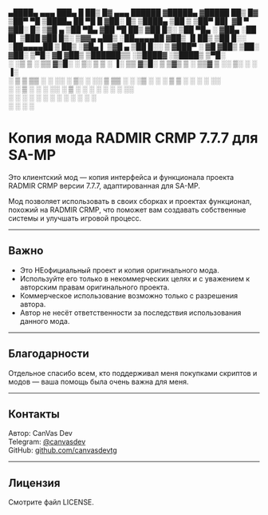  ▄████▄      ▄▄▄          ███▄    █     ██▒   █▓    ▄▄▄           ██████       ▓█████▄    ▓█████     ██▒   █▓
▒██▀ ▀█     ▒████▄        ██ ▀█   █    ▓██░   █▒   ▒████▄       ▒██    ▒       ▒██▀ ██▌   ▓█   ▀    ▓██░   █▒
▒▓█    ▄    ▒██  ▀█▄     ▓██  ▀█ ██▒    ▓██  █▒░   ▒██  ▀█▄     ░ ▓██▄         ░██   █▌   ▒███       ▓██  █▒░
▒▓▓▄ ▄██▒   ░██▄▄▄▄██    ▓██▒  ▐▌██▒     ▒██ █░░   ░██▄▄▄▄██      ▒   ██▒      ░▓█▄   ▌   ▒▓█  ▄      ▒██ █░░
▒ ▓███▀ ░    ▓█   ▓██▒   ▒██░   ▓██░      ▒▀█░      ▓█   ▓██▒   ▒██████▒▒      ░▒████▓    ░▒████▒      ▒▀█░  
░ ░▒ ▒  ░    ▒▒   ▓▒█░   ░ ▒░   ▒ ▒       ░ ▐░      ▒▒   ▓▒█░   ▒ ▒▓▒ ▒ ░       ▒▒▓  ▒    ░░ ▒░ ░      ░ ▐░  
  ░  ▒        ▒   ▒▒ ░   ░ ░░   ░ ▒░      ░ ░░       ▒   ▒▒ ░   ░ ░▒  ░ ░       ░ ▒  ▒     ░ ░  ░      ░ ░░  
░             ░   ▒         ░   ░ ░         ░░       ░   ▒      ░  ░  ░         ░ ░  ░       ░           ░░  
░ ░               ░  ░            ░          ░           ░  ░         ░           ░          ░  ░         ░  
░                                           ░                                   ░                        ░   

# Копия мода RADMIR CRMP 7.7.7 для SA-MP

Это клиентский мод — копия интерфейса и функционала проекта RADMIR CRMP версии 7.7.7, адаптированная для SA-MP.

Мод позволяет использовать в своих сборках и проектах функционал, похожий на RADMIR CRMP, что поможет вам создавать собственные системы и улучшать игровой процесс.

---

## Важно

- Это НЕофициальный проект и копия оригинального мода.  
- Используйте его только в некоммерческих целях и с уважением к авторским правам оригинального проекта.  
- Коммерческое использование возможно только с разрешения автора.  
- Автор не несёт ответственности за последствия использования данного мода.

---

## Благодарности

Отдельное спасибо всем, кто поддерживал меня покупками скриптов и модов — ваша помощь была очень важна для меня.

---

## Контакты

Автор: CanVas Dev  
Telegram: [@canvasdev](https://t.me/canvasdev)  
GitHub: [github.com/canvasdevtg](https://github.com/canvasdevtg)  

---

## Лицензия

Смотрите файл LICENSE.
